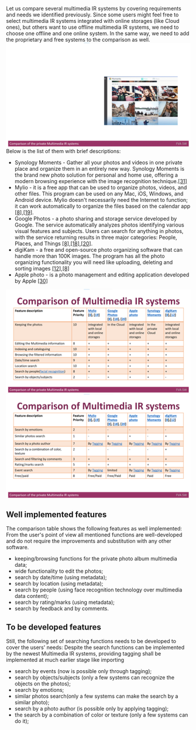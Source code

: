 Let us compare several multimedia IR systems by covering requirements and needs we identified previously. 
Since some users might feel free to select multimedia IR systems integrated with online storages (like Cloud ones), but others want to use offline multimedia IR systems, we need to choose one offline and one online system. 
In the same way, we need to add the proprietary and free systems to the comparison as well. 
<img src="Images/ComparisonoftheprivateMultimediaIRsystems.gif" alt="ComparisonoftheprivateMultimediaIRsystems.gif" />
Below is the list of them with brief descriptions:
* Synology Moments - Gather all your photos and videos in one private place and organize them in an entirely new way. Synology Moments is the brand new photo solution for personal and home use, offering a modern browsing experience with the image recognition technique.[[31]](./REFERENCES.md)
* Mylio - it is a free app that can be used to organize photos, videos, and other files. This program can be used on any Mac, iOS, Windows, and Android device. Mylio doesn't necessarily need the Internet to function; it can work automatically to organize the files based on the calendar app [[8]](./REFERENCES.md),[[19]](./REFERENCES.md).
* Google Photos - a photo sharing and storage service developed by Google. The service automatically analyzes photos identifying various visual features and subjects. Users can search for anything in photos, with the service returning results in three major categories: People, Places, and Things [[8]](./REFERENCES.md),[[18]](./REFERENCES.md),[[20]](./REFERENCES.md).
* digiKam - a free and open-source photo organizing software that can handle more than 100K images. The program has all the photo organizing functionality you will need like uploading, deleting and sorting images [[12]](./REFERENCES.md),[[8]](./REFERENCES.md)
* Apple photo - is a photo management and editing application developed by Apple [[30]](./REFERENCES.md)

<img src="Images/ComparisonofprivateMultimediaIRsystems.png" alt="ComparisonofprivateMultimediaIRsystems.png" />
<img src="Images/ComparisonofprivateMultimediaIRsystems2.png" alt="ComparisonofprivateMultimediaIRsystems2.png" />

## Well implemented features
The comparison table shows the following features as well implemented:
From the user's point of view all mentioned functions are well-developed and do not require the improvements and substitution with any other software.

* keeping/browsing functions for the private photo album multimedia data;
* wide functionality to edit the photos;
* search by date/time (using metadata);
* search by location (using metadata);
* search by people (using face recognition technology over multimedia data content);
* search by rating/marks (using metadata);
* search by feedback and by comments.

## To be developed features
Still, the following set of searching functions needs to be developed to cover the users' needs:
Despite the search functions can be implemented by the newest Multimedia IR systems, providing tagging shall be implemented at much earlier stage like importing

* search by events (now is possible only through tagging);
* search by objects/subjects (only a few systems can recognize the objects on the photos);
* search by emotions;
* similar photos search(only a few systems can make the search by a similar photo);
* search by a photo author (is possible only by applying tagging);
* the search by a combination of color or texture (only a few systems can do it);
